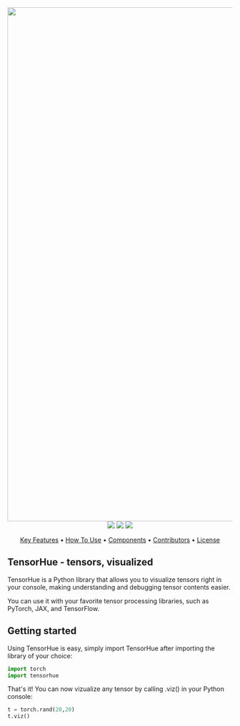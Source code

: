 <div align="center">
  <img src="https://raw.githubusercontent.com/epistoteles/tensorhue/main/.github/tensorhue.png" alt="TensorHue" width="1152">
</div>

<div align="center">
  <img src="https://img.shields.io/badge/python-≥3.9-blue.svg">
  <img src="https://img.shields.io/pypi/dm/tensorhue">
  <img src="https://img.shields.io/badge/contributions-welcome-orange.svg">
</div>

<p align="center">
  <a href="#-key-features">Key Features</a> •
  <a href="#-how-to-use">How To Use</a> •
  <a href="#-components">Components</a> •
  <a href="#-contributors">Contributors</a> •
  <a href="#%EF%B8%8F-license">License</a>
</p>

## TensorHue - tensors, visualized

TensorHue is a Python library that allows you to visualize tensors right in your console, making understanding and debugging tensor contents easier.

You can use it with your favorite tensor processing libraries, such as PyTorch, JAX, and TensorFlow.

## Getting started

Using TensorHue is easy, simply import TensorHue after importing the library of your choice:

```python
import torch
import tensorhue
```

That's it! You can now vizualize any tensor by calling .viz() in your Python console:

```python
t = torch.rand(20,20)
t.viz()
```
